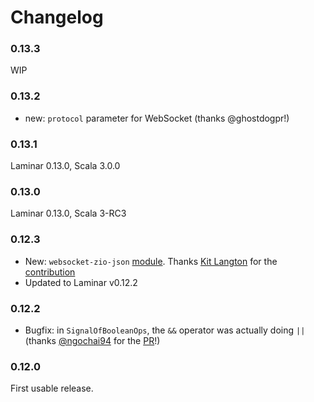# Changelog

### 0.13.3

WIP

### 0.13.2

* new: `protocol` parameter for WebSocket (thanks @ghostdogpr!) 

### 0.13.1

Laminar 0.13.0, Scala 3.0.0 

### 0.13.0

Laminar 0.13.0, Scala 3-RC3

### 0.12.3

* New: `websocket-zio-json` [module](https://laminext.dev/websocket/zio-json). Thanks [Kit Langton](https://github.com/kitlangton) for the [contribution](https://github.com/tulz-app/laminext/pull/17)
* Updated to Laminar v0.12.2

### 0.12.2

* Bugfix: in `SignalOfBooleanOps`, the `&&` operator was actually doing `||` (thanks [@ngochai94](https://github.com/ngochai94) for the [PR](https://github.com/tulz-app/laminext/pull/14)!)

### 0.12.0

First usable release.
